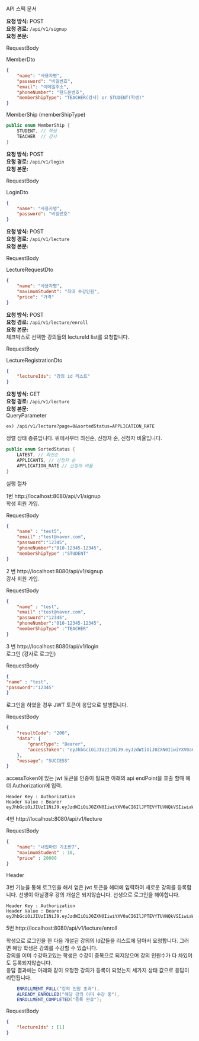 API 스팩 문서

**요청 방식:** POST  
**요청 경로:** `/api/v1/signup`  
**요청 본문:**  

RequestBody  

MemberDto
```json
{
    "name": "사용자명",
    "password": "비밀번호",
    "email": "이메일주소",
    "phoneNumber": "핸드폰번호",
    "memberShipType": "TEACHER(강사) or STUDENT(학생)"
}
```
MemberShip (memberShipType)
```java
public enum MemberShip {
    STUDENT, // 학생
    TEACHER  // 강사
}

```


**요청 방식:** POST  
**요청 경로:** `/api/v1/login`  
**요청 본문:**  

RequestBody

LoginDto

```json
{
    "name": "사용자명",
    "password": "비밀번호"
}
```

**요청 방식:** POST  
**요청 경로:** `/api/v1/lecture`  
**요청 본문:**  

RequestBody

LectureRequestDto  

```json
{
    "name": "사용자명",
    "maximumStudent": "최대 수강인원",
    "price": "가격"
}
```

**요청 방식:** POST  
**요청 경로:** `/api/v1/lecture/enroll`  
**요청 본문:**  
체크박스로 선택한 강의들의 lectureId list를 요청합니다. 

RequestBody

LectureRegistrationDto  
 
```json
{
    "lectureIds": "강의 id 리스트"
}
```

**요청 방식:** GET  
**요청 경로:** `/api/v1/lecture`  
**요청 본문:**  
QueryParameter  
```text
ex) /api/v1/lecture?page=0&sortedStatus=APPLICATION_RATE
```  
정렬 상태 종류입니다. 위에서부터 최신순, 신청자 순, 신청자 비율입니다.  
```java
public enum SortedStatus {
    LATEST, // 최신순
    APPLICANTS, // 신청자 순
    APPLICATION_RATE // 신청자 비율
}
```


실행 절차

1번
http://localhost:8080/api/v1/signup  
학생 회원 가입.

RequestBody
```json
{
    "name" : "test5",
    "email" :"test@naver.com",
    "password":"12345",
    "phoneNumber":"010-12345-12345",
    "memberShipType" :"STUDENT"
}
```

2 번
http://localhost:8080/api/v1/signup  
강사 회원 가입.  

RequestBody
```json
{
    "name" : "test",
    "email" :"test@naver.com",
    "password":"12345",
    "phoneNumber":"010-12345-12345",
    "memberShipType" :"TEACHER"
}
```

3 번
http://localhost:8080/api/v1/login  
로그인 (강사로 로그인)  

RequestBody
```json
{
"name" : "test",
"password":"12345"
}
```

로그인을 하였을 경우 JWT 토큰이 응답으로 발행됩니다.

RequestBody
```json
{
    "resultCode": "200",
    "data": {
        "grantType": "Bearer",
        "accessToken": "eyJhbGciOiJIUzI1NiJ9.eyJzdWIiOiJ0ZXN0IiwiYXV0aCI6IlJPTEVfTUVNQkVSIiwiaWF0IjoxNzE4MzQ3Mzk3LCJleHAiOjE3MTgzNDkxOTd9.2CTm0jnY8MVcF2_Rx8Chrxhe82TLwcCsKFO0fMN6vAw"
    },
    "message": "SUCCESS"
}
```
accessToken에 있는 jwt 토큰을 인증이 필요한 아래의 api endPoint을 호출 할때 
헤더 Authorization에 입력.
```text
Header Key : Authorization  
Header Value : Bearer eyJhbGciOiJIUzI1NiJ9.eyJzdWIiOiJ0ZXN0IiwiYXV0aCI6IlJPTEVfTUVNQkVSIiwiaWF0IjoxNzE4MzQ3Mzk3LCJleHAiOjE3MTgzNDkxOTd9.2CTm0jnY8MVcF2_Rx8Chrxhe82TLwcCsKFO0fMN6vAw
```

4번
http://localhost:8080/api/v1/lecture

RequestBody
```json
{
    "name": "내집마련 기초반7",
    "maximumStudent" : 10,
    "price" : 20000
}
```  

Header 

3번 기능을 통해 로그인을 해서 얻은 jwt 토큰을 헤더에 입력하여 새로운 강의를 
등록합니다. 선생이 아닐경우 강의 개설은 되지않습니다. 선생으로 로그인을 해야합니다.  
```text
Header Key : Authorization  
Header Value : Bearer eyJhbGciOiJIUzI1NiJ9.eyJzdWIiOiJ0ZXN0IiwiYXV0aCI6IlJPTEVfTUVNQkVSIiwiaWF0IjoxNzE4MzQ3Mzk3LCJleHAiOjE3MTgzNDkxOTd9.2CTm0jnY8MVcF2_Rx8Chrxhe82TLwcCsKFO0fMN6vAw
```


5번
http://localhost:8080/api/v1/lecture/enroll  

학생으로 로그인을 한 다음 개설된 강의의 Id값들을 리스트에 담아서 요청합니다. 
그러면 해당 학생은 강의를 수강할 수 있습니다.  
강의를 이미 수강하고있는 학생은 수강이 중복으로 되지않으며 강의 인원수가 다 차있어도 등록되지않습니다.  
응답 결과에는 아래와 같이 요청한 강의가 등록이 되었는지 세가지 상태 값으로 응답이 리턴됩니다.  

```java
    ENROLLMENT_FULL("강의 인원 초과"),
    ALREADY_ENROLLED("해당 강의 이미 수강 중"),
    ENROLLMENT_COMPLETED("등록 완료");
```

RequestBody
```json
{
    "lectureIds" : [1]
}
```